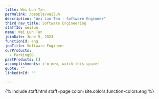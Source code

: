 ```yaml
---
title: Wei Lun Tan
permalink: /people/weilun
description: "Wei Lun Tan - Software Engineer"
third_nav_title: Software Engineering
staffId: weilun
name: Wei Lun Tan
joinDate: June 5, 2023
functionId: eng
jobTitle: Software Engineer
curProducts:
  - ParkingSG
pastProducts: []
accomplishments: i'm new, watch this space!
quote: ""
linkedinId: ""

---
```


{% include staff.html staff=page color=site.colors.function-colors.eng %}
